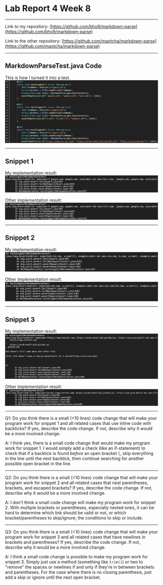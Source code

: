 # Lab Report 4 Week 8
---
Link to my repository: [https://github.com/bho9/markdown-parse](https://github.com/bho9/markdown-parse)

Link to the other repository: [https://github.com/maotcha/markdown-parse](https://github.com/maotcha/markdown-parse)

---

## MarkdownParseTest.java Code
This is how I turned it into a test.
![Image](lab4week8ss/mdparsetestother.png)

---

## Snippet 1
My implementation result:
![Image](lab4week8ss/testSnippet1mine.png)

Other implementation result:
![Image](lab4week8ss/testSnippet1other.png)

---

## Snippet 2
My implementation result:
![Image](lab4week8ss/testSnippet2mine.png)

Other implementation result:
![Image](lab4week8ss/testSnippet2other.png)

---

## Snippet 3
My implementation result:
![Image](lab4week8ss/testSnippet3mine.png)

Other implementation result:
![Image](lab4week8ss/testSnippet3other.png)

---

Q1: Do you think there is a small (<10 lines) code change that will make your program work for snippet 1 and all related cases that use inline code with backticks? If yes, describe the code change. If not, describe why it would be a more involved change.

A: I think yes, there is a small code change that would make my program work for snippet 1. I would simply add a check (like an if-statement) to check that if a backtick is found *before* an open bracket `[`, skip everything in the line until the next backtick, then continue searching for another possible open bracket in the line.

---

Q2: Do you think there is a small (<10 lines) code change that will make your program work for snippet 2 and all related cases that nest parentheses, brackets, and escaped brackets? If yes, describe the code change. If not, describe why it would be a more involved change.

A: I don't think a small code change will make my program work for snippet 2. With multiple brackets or parentheses, especially nested ones, it can be hard to determine which link should be valid or not, or which bracket/parentheses to skip/ignore; the conditions to skip or include.

---

Q3: Do you think there is a small (<10 lines) code change that will make your program work for snippet 3 and all related cases that have newlines in brackets and parentheses? If yes, describe the code change. If not, describe why it would be a more involved change.

A: I think a small code change is possible to make my program work for snippet 3. Simply just use a method (something like `trim()`) or two to "remove" the spaces or newlines if and only if they're in between brackets and parentheses. For the case where there is no closing parenthesis, just add a skip or ignore until the next open bracket.